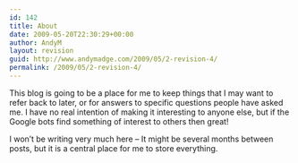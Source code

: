 ```yaml
---
id: 142
title: About
date: 2009-05-20T22:30:29+00:00
author: AndyM
layout: revision
guid: http://www.andymadge.com/2009/05/2-revision-4/
permalink: /2009/05/2-revision-4/
---
```

This blog is going to be a place for me to keep things that I may want to refer back to later, or for answers to specific questions people have asked me. I have no real intention of making it interesting to anyone else, but if the Google bots find something of interest to others then great!

I won’t be writing very much here &#8211; It might be several months between posts, but it is a central place for me to store everything.